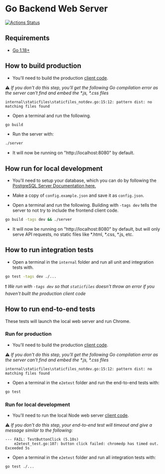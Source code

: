 # Go Backend Web Server

[![Actions Status](https://github.com/silbinarywolf/go-typescript-react-stack/workflows/Go/badge.svg)](https://github.com/silbinarywolf/go-typescript-react-stack/actions)

## Requirements

* [Go 1.18+](https://golang.org/dl/)

## How to build production

- You'll need to build the production [client code](/node/client).

⚠️ *If you don't do this step, you'll get the following Go compilation error as the server can't find and embed the \*.js, \*.css files*

```
internal\staticfiles\staticfiles_notdev.go:15:12: pattern dist: no matching files found
```

- Open a terminal and run the following.

```sh
go build
```

- Run the server with:

```sh
./server
```

- It will now be running on "http://localhost:8080" by default.

## How run for local development

- You'll need to setup your database, which you can do by following the [PostgreSQL Server Documentation here.](db/README.md)

- Make a copy of `config.example.json` and save it as `config.json`.

- Open a terminal and run the following. Building with `-tags dev` tells the server to not try to include the frontend client code.

```sh
go build -tags dev && ./server
```

- It will now be running on "http://localhost:8080" by default, but will only serve API requests, no static files like *.html, *.css, *.js, etc.

## How to run integration tests

- Open a terminal in the `internal` folder and run all unit and integration tests with.

```sh
go test -tags dev ./...
```

❗ *We run with `-tags dev` so that `staticfiles` doesn't throw an error if you haven't built the production client code*

## How to run end-to-end tests

These tests will launch the local web server and run Chrome.

### Run for production

- You'll need to build the production [client code](/node/client).

⚠️ *If you don't do this step, you'll get the following Go compilation error as the server can't find and embed the \*.js, \*.css files*

```
internal\staticfiles\staticfiles_notdev.go:15:12: pattern dist: no matching files found
```

- Open a terminal in the `e2etest` folder and run the end-to-end tests with:

```sh
go test
```

### Run for local development

- You'll need to run the local Node web server [client code](/node/client).

⚠️ *If you don't do this step, your end-to-end test will timeout and give a message similar to the following:*

```
--- FAIL: TestButtonClick (5.10s)
    e2etest_test.go:107: button click failed: chromedp has timed out. Exceeded 5s
```

- Open a terminal in the `e2etest` folder and run all integration tests with:

```sh
go test ./...
```
